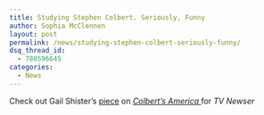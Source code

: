 ```yaml
---
title: Studying Stephen Colbert. Seriously, Funny
author: Sophia McClennen
layout: post
permalink: /news/studying-stephen-colbert-seriously-funny/
dsq_thread_id:
  - 780596645
categories:
  - News
---
```

Check out Gail Shister&#8217;s [piece][1] on [*Colbert&#8217;s America* ][2]for *TV Newser*

 [1]: http://www.mediabistro.com/tvnewser/studying-stephen-colbert-seriously-funny_b138950
 [2]: http://www.amazon.com/Colberts-America-Democracy-Education-Politics/dp/1137014725/ref=sr_1_5?ie=UTF8&qid=1342727130&sr=8-5&keywords=colberts+america